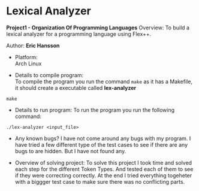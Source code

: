 # Lexical Analyzer

**Project1 - Organization Of Programming Languages**
Overview: To build a lexical analyzer for a programming language using Flex++. 

Author: **Eric Hansson**

- Platform:<br>
Arch Linux

- Details to compile program:<br>
To compile the program you run the command `make` as it has a Makefile,
it should create a executable called **lex-analyzer**<br>

```
make
```

- Details to run program: 
To run the program you run the following command:<br>
```
./lex-analyzer <input_file>
```

- Any known bugs?
I have not come around any bugs with my program. I have tried a few different type of the test cases to 
see if there are any bugs to are hidden. But I have not found any.

- Overview of solving project:
To solve this project I took time and solved each step for the different Token Types. And tested each of
them to see if they were correcting correctly. At the end I tried everything togeheter with a biggger test
case to make sure there was no conflicting parts.

